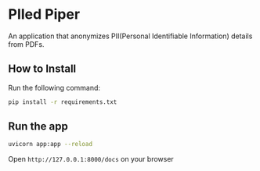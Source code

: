 # PIIed Piper
An application that anonymizes PII(Personal Identifiable Information) details from PDFs.

## How to Install

Run the following command:
```bash
pip install -r requirements.txt
```

## Run the app

```bash
uvicorn app:app --reload
```

Open `http://127.0.0.1:8000/docs` on your browser
